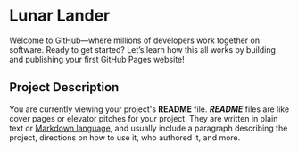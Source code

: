 # Lunar Lander

Welcome to GitHub—where millions of developers work together on software. Ready to get started? Let’s learn how this all works by building and publishing your first GitHub Pages website!

## Project Description

You are currently viewing your project's **README** file. **_README_** files are like cover pages or elevator pitches for your project. They are written in plain text or [Markdown language](https://guides.github.com/features/mastering-markdown/), and usually include a paragraph describing the project, directions on how to use it, who authored it, and more.
